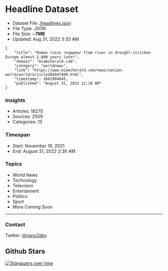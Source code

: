 # Headline Dataset

- Dataset File: [/headlines.json](https://raw.githubusercontent.com/fwd/news/master/headlines.json) 
- File Type: JSON
- File Size: ~**7MB**
- Updated: Aug 31, 2022 3:33 AM

```
{
    "title": "Roman ruins reappear from river in drought-stricken Europe almost 2,000 years later",
    "domain": "miamiherald.com",
    "category": "worldnews",
    "link": "https://www.miamiherald.com/news/nation-world/world/article264947409.html",
    "timestamp": 1661904645,
    "published": "August 31, 2022 12:10 AM"
}
```

### Insights

- Articles: 18270
- Sources: 2509
- Categories: 13

### Timespan

- Start: November 16, 2021
- End: August 31, 2022 2:26 AM

### Topics

- World News
- Technology
- Television
- Entertaiment
- Politics
- Sport
- More Coming Soon

---

### Contact 

Twitter: [@nano2dev](https://twitter.com/nano2dev)

## Github Stars

[![Stargazers over time](https://starchart.cc/fwd/news.svg)](https://starchart.cc/fwd/news)
	